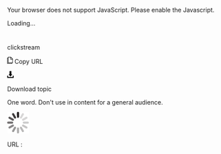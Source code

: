 Your browser does not support JavaScript. Please enable the Javascript.

Loading...

# 

clickstream

![Copy URL](clickstream_files/Copy.png)
Copy URL

![Download](clickstream_files/Download.png)

Download topic

One word. Don't use in content for a general audience. 

![In progress](clickstream_files/activity-large.gif)

URL :
